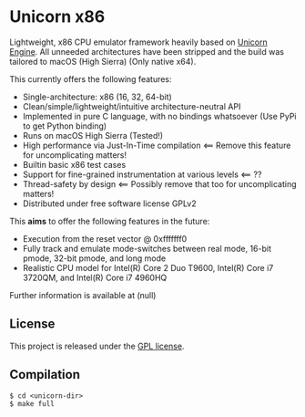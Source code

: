 Unicorn x86
==============

Lightweight, x86 CPU emulator framework heavily based on [Unicorn Engine](https://www.unicorn-engine.org/).
All unneeded architectures have been stripped and the build was tailored to macOS (High Sierra) (Only native x64).

This currently offers the following features:
  - Single-architecture: x86 (16, 32, 64-bit)
  - Clean/simple/lightweight/intuitive architecture-neutral API
  - Implemented in pure C language, with no bindings whatsoever (Use PyPi to get Python binding)
  - Runs on macOS High Sierra (Tested!)
  - High performance via Just-In-Time compilation <== Remove this feature for uncomplicating matters!
  - Builtin basic x86 test cases
  - Support for fine-grained instrumentation at various levels <== ??
  - Thread-safety by design <== Possibly remove that too for uncomplicating matters!
  - Distributed under free software license GPLv2

This __aims__ to offer the following features in the future:
  - Execution from the reset vector @ 0xfffffff0
  - Fully track and emulate mode-switches between real mode, 16-bit pmode, 32-bit pmode, and long mode
  - Realistic CPU model for Intel(R) Core 2 Duo T9600, Intel(R) Core i7 3720QM, and Intel(R) Core i7 4960HQ

Further information is available at (null)


License
-------

This project is released under the [GPL license](COPYING).


Compilation
------------------

```
$ cd <unicorn-dir>
$ make full
```
